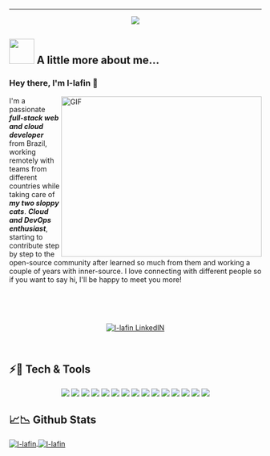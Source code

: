 --------------------------------------------------------------------
<p align="center">
  <img src="https://readme-typing-svg.herokuapp.com?color=9C11F7&size=25&center=true&vCenter=true&width=500&lines=Hey+there%2C+I'm+l-lafin;Full-stack+web+and+cloud+developer;10+year+of+coding+experience;Cloud+and+DevOps+enthusiast">
</p>

## <img src="https://media.giphy.com/media/VgCDAzcKvsR6OM0uWg/giphy.gif" width="50"> A little more about me...

### Hey there, I'm l-lafin 👋
<img align="right" alt="GIF" src="https://github.com/abhisheknaiidu/abhisheknaiidu/blob/master/code.gif?raw=true" width="400" height="320" />

I'm a passionate ***full-stack web and cloud developer*** from Brazil, working remotely with teams from different countries while taking care of ***my two sloppy cats***. ***Cloud and DevOps enthusiast***, starting to contribute step by step to the open-source community after learned so much from them and working a couple of years with inner-source. I love connecting with different people so if you want to say hi, I'll be happy to meet you more!

<br/>
<br/>
<br/>


<p align="center">
  <a href="https://github.com/l-lafin">
    <img alt="l-lafin LinkedIN" src="https://img.shields.io/badge/github-%23121011.svg?style=for-the-badge&logo=github&logoColor=white"/>
  </a>
</p>

<br/>

## ⚡🚀 Tech & Tools

<p align="center">
  <img src="https://img.shields.io/badge/C%23-239120?style=for-the-badge&logo=c-sharp&logoColor=white" />
  <img src="https://img.shields.io/badge/.NET-5C2D91?style=for-the-badge&logo=.net&logoColor=white" />
  <img src="https://img.shields.io/badge/Microsoft%20SQL%20Sever-CC2927?style=for-the-badge&logo=microsoft%20sql%20server&logoColor=white" />
  <img src="https://img.shields.io/badge/redis-%23DD0031.svg?style=for-the-badge&logo=redis&logoColor=white" />
  <img src="https://img.shields.io/badge/MongoDB-4EA94B?style=for-the-badge&logo=mongodb&logoColor=white" />
  <img src="https://img.shields.io/badge/-Swagger-%23Clojure?style=for-the-badge&logo=swagger&logoColor=white" />
  <img src="https://img.shields.io/badge/azure-%230072C6.svg?style=for-the-badge&logo=azure-devops&logoColor=white" />
  <img src="https://img.shields.io/badge/AWS-%23FF9900.svg?style=for-the-badge&logo=amazon-aws&logoColor=white" />
  <img src="https://img.shields.io/badge/docker-%230db7ed.svg?style=for-the-badge&logo=docker&logoColor=white" />
  <img src="https://img.shields.io/badge/kubernetes-%23326ce5.svg?style=for-the-badge&logo=kubernetes&logoColor=white" />
  <img src="https://img.shields.io/badge/terraform-%235835CC.svg?style=for-the-badge&logo=terraform&logoColor=white" />
  <img src="https://img.shields.io/badge/git-%23F05033.svg?style=for-the-badge&logo=git&logoColor=white" />
  <img src="https://img.shields.io/badge/JavaScript-F7DF1E?style=for-the-badge&logo=javascript&logoColor=black" />
  <img src="https://img.shields.io/badge/React-20232A?style=for-the-badge&logo=react&logoColor=61DAFB" />
  <img src="https://img.shields.io/badge/-jest-%23C21325?style=for-the-badge&logo=jest&logoColor=white" />
</p>
  
## :chart_with_upwards_trend::chart_with_downwards_trend: Github Stats

<a href="https://github.com/anuraghazra/github-readme-stats">
  <img align="center" src="https://github-readme-stats.vercel.app/api?username=l-lafin&count_private=true&theme=outrun&show_icons=true&hide=stars" alt="l-lafin" />
</a>
<a href="https://github.com/anuraghazra/github-readme-stats">
  <img align="center" src="https://github-readme-stats.vercel.app/api/top-langs/?username=l-lafin&count_private=true&langs_count=10&theme=outrun&layout=compact" alt="l-lafin" />
</a>

